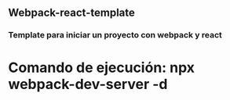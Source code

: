 ## Webpack-react-template

### Template para iniciar un proyecto con webpack y react

# Comando de ejecución: npx webpack-dev-server -d
